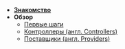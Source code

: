 * [**Знакомство**](/#Знакомство)
* **Обзор**
    * [Первые шаги](/pages/overview/first-steps.md#Первые-шаги)
    * [Контроллеры (англ. Controllers)](/pages/overview/controllers.md#Контроллеры)
    * [Поставщики (англ. Providers)](pages/overview/providers.md#Поставщики)
